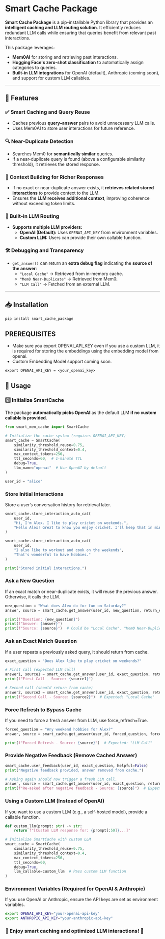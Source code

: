# Smart Cache Package

**Smart Cache Package** is a pip-installable Python library that provides an **intelligent caching and LLM routing solution**. It efficiently reduces redundant LLM calls while ensuring that queries benefit from relevant past interactions.

This package leverages:
- **Mem0AI** for storing and retrieving past interactions.
- **Hugging Face's zero-shot classification** to automatically assign categories to queries.
- **Built-in LLM integrations** for OpenAI (default), Anthropic (coming soon), and support for custom LLM callables.

---

## 🚀 Features

### ✅ **Smart Caching and Query Reuse**
- Caches previous **query–answer** pairs to avoid unnecessary LLM calls.
- Uses Mem0AI to store user interactions for future reference.

### 🔍 **Near-Duplicate Detection**
- Searches Mem0 for **semantically similar** queries.
- If a near-duplicate query is found (above a configurable similarity threshold), it retrieves the stored response.

### 📄 **Context Building for Richer Responses**
- If no exact or near-duplicate answer exists, it **retrieves related stored interactions** to provide context to the LLM.
- Ensures the **LLM receives additional context**, improving coherence without exceeding token limits.

### 🔄 **Built-in LLM Routing**
- **Supports multiple LLM providers:**
  - **OpenAI (Default):** Uses `OPENAI_API_KEY` from environment variables.
  - **Custom LLM:** Users can provide their own callable function.

### 🛠 **Debugging and Transparency**
- `get_answer()` can return an **extra debug flag** indicating the **source of the answer**:
  - `"Local Cache"` → Retrieved from in-memory cache.
  - `"Mem0 Near-Duplicate"` → Retrieved from Mem0.
  - `"LLM Call"` → Fetched from an external LLM.

---

## 📥 Installation


```bash
pip install smart_cache_package
```


## PREREQUISITES 
- Make sure you export OPENAI_API_KEY even if you use a custom LLM, it is required for storing the embeddings using the embedding model from openai.
- Custom Embedding Model support coming soon.
```
export OPENAI_API_KEY = <your_openai_key>
```


## 🚀 Usage

### **1️⃣ Initialize SmartCache**
The package **automatically picks OpenAI** as the default LLM **if no custom callable is provided**.

```python
from smart_mem_cache import SmartCache

# Initialize the cache system (requires OPENAI_API_KEY)
smart_cache = SmartCache(
    similarity_threshold_reuse=0.75,
    similarity_threshold_context=0.4,
    max_context_tokens=256,
    ttl_seconds=60,  # 1-minute TTL
    debug=True,
    llm_name="openai"  # Use OpenAI by default
)

user_id = "alice"

```

### Store Initial Interactions
Store a user’s conversation history for retrieval later.
```python
smart_cache.store_interaction_auto_cat(
    user_id, 
    "Hi, I'm Alex. I like to play cricket on weekends.", 
    "Hello Alex! Great to know you enjoy cricket. I'll keep that in mind."
)

smart_cache.store_interaction_auto_cat(
    user_id, 
    "I also like to workout and cook on the weekends", 
    "That's wonderful to have hobbies."
)

print("Stored initial interactions.")
```

### Ask a New Question
If an exact match or near-duplicate exists, it will reuse the previous answer. Otherwise, it calls the LLM.
```python
new_question = "What does Alex do for fun on Saturday?"
answer, source = smart_cache.get_answer(user_id, new_question, return_debug=True)

print(f"Question: {new_question}")
print(f"Answer: {answer}")
print(f"Source: {source}")  # Could be "Local Cache", "Mem0 Near-Duplicate", or "LLM Call"
```

### Ask an Exact Match Question
If a user repeats a previously asked query, it should return from cache.
```python
exact_question = "Does Alex like to play cricket on weekends?"

# First call (expected LLM call)
answer1, source1 = smart_cache.get_answer(user_id, exact_question, return_debug=True)
print(f"First Call - Source: {source1}")

# Second call (should return from cache)
answer2, source2 = smart_cache.get_answer(user_id, exact_question, return_debug=True)
print(f"Second Call - Source: {source2}")  # Expected: "Local Cache"
```

### Force Refresh to Bypass Cache
If you need to force a fresh answer from LLM, use force_refresh=True.

```python
forced_question = "Any weekend hobbies for Alex?"
answer, source = smart_cache.get_answer(user_id, forced_question, force_refresh=True, return_debug=True)

print(f"Forced Refresh - Source: {source}")  # Expected: "LLM Call"

```

### Provide Negative Feedback (Remove Cached Answer)
```python
smart_cache.user_feedback(user_id, exact_question, helpful=False)
print("Negative feedback provided, answer removed from cache.")

# Asking again should now trigger a fresh LLM call.
answer, source = smart_cache.get_answer(user_id, exact_question, return_debug=True)
print(f"Re-asked after negative feedback - Source: {source}")  # Expected: "LLM Call"

```

### Using a Custom LLM (Instead of OpenAI)
If you want to use a custom LLM (e.g., a self-hosted model), provide a callable function.
```python
def custom_llm(prompt: str) -> str:
    return f"[Custom LLM response for: {prompt[:50]}...]"

# Initialize SmartCache with custom LLM
smart_cache = SmartCache(
    similarity_threshold_reuse=0.75,
    similarity_threshold_context=0.4,
    max_context_tokens=256,
    ttl_seconds=60,
    debug=True,
    llm_callable=custom_llm  # Pass custom LLM function
)
```

### Environment Variables (Required for OpenAI & Anthropic)
If you use OpenAI or Anthropic, ensure the API keys are set as environment variables.
```bash
export OPENAI_API_KEY="your-openai-api-key"
export ANTHROPIC_API_KEY="your-anthropic-api-key"
```
### 🚀 Enjoy smart caching and optimized LLM interactions! 🚀
